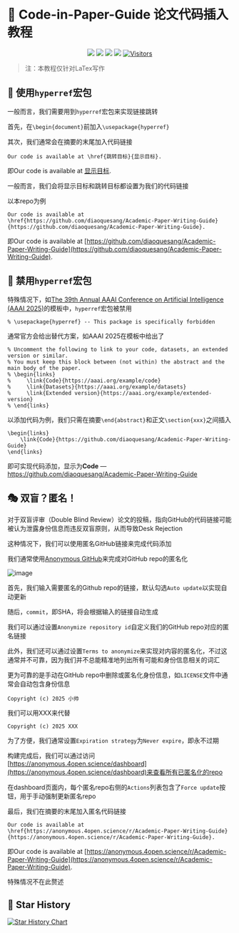 # 💯 Code-in-Paper-Guide 论文代码插入教程

<div align="center">
  

[![](https://img.shields.io/github/stars/diaoquesang/Code-in-Paper-Guide)](https://github.com/diaoquesang/Code-in-Paper-Guide)
[![](https://img.shields.io/github/forks/diaoquesang/Code-in-Paper-Guide)](https://github.com/diaoquesang/Code-in-Paper-Guide)
[![](https://img.shields.io/github/issues/diaoquesang/Code-in-Paper-Guide)](https://github.com/diaoquesang/Code-in-Paper-Guide/issues)
[![](https://img.shields.io/github/license/diaoquesang/Code-in-Paper-Guide)](https://github.com/diaoquesang/Code-in-Paper-Guide/blob/main/LICENSE) 
[![Visitors](https://api.visitorbadge.io/api/visitors?path=https%3A%2F%2Fgithub.com%2Fdiaoquesang%2FCode-in-Paper-Guide&label=visitors&countColor=%2337d67a&style=flat&labelStyle=none)](https://visitorbadge.io/status?path=https%3A%2F%2Fgithub.com%2Fdiaoquesang%2FCode-in-Paper-Guide)

</div>

> 注：本教程仅针对LaTex写作

## 🥸 使用```hyperref```宏包

一般而言，我们需要用到```hyperref```宏包来实现链接跳转

首先，在```\begin{document}```前加入```\usepackage{hyperref}```

其次，我们通常会在摘要的末尾加入代码链接

```
Our code is available at \href{跳转目标}{显示目标}.
```

即Our code is available at [显示目标](跳转目标).

一般而言，我们会将显示目标和跳转目标都设置为我们的代码链接

以本repo为例

```
Our code is available at \href{https://github.com/diaoquesang/Academic-Paper-Writing-Guide}{https://github.com/diaoquesang/Academic-Paper-Writing-Guide}.
```

即Our code is available at [https://github.com/diaoquesang/Academic-Paper-Writing-Guide](https://github.com/diaoquesang/Academic-Paper-Writing-Guide).

## 🚫 禁用```hyperref```宏包

特殊情况下，如[The 39th Annual AAAI Conference on Artificial Intelligence (AAAI 2025)](https://aaai.org/conference/aaai/aaai-25/)的模板中，```hyperref```宏包被禁用

```
% \usepackage{hyperref} -- This package is specifically forbidden
```

通常官方会给出替代方案，如AAAI 2025在模板中给出了

```
% Uncomment the following to link to your code, datasets, an extended version or similar.
% You must keep this block between (not within) the abstract and the main body of the paper.
% \begin{links}
%     \link{Code}{https://aaai.org/example/code}
%     \link{Datasets}{https://aaai.org/example/datasets}
%     \link{Extended version}{https://aaai.org/example/extended-version}
% \end{links}
```

以添加代码为例，我们只需在摘要```\end{abstract}```和正文```\section{xxx}```之间插入

```
\begin{links}
    \link{Code}{https://github.com/diaoquesang/Academic-Paper-Writing-Guide}
\end{links}
```

即可实现代码添加，显示为**Code** — https://github.com/diaoquesang/Academic-Paper-Writing-Guide

## 🎭 双盲？匿名！

对于双盲评审（Double Blind Review）论文的投稿，指向GitHub的代码链接可能被认为泄露身份信息而违反双盲原则，从而导致Desk Rejection

这种情况下，我们可以使用匿名GitHub链接来完成代码添加

我们通常使用[Anonymous GitHub](https://anonymous.4open.science/)来完成对GitHub repo的匿名化

![image](https://github.com/user-attachments/assets/1faa8d8b-fbb4-4dae-8f9c-649040f664a7)

首先，我们输入需要匿名的Github repo的链接，默认勾选```Auto update```以实现自动更新

随后，```commit```，即SHA，将会根据输入的链接自动生成

我们可以通过设置```Anonymize repository id```自定义我们的GitHub repo对应的匿名链接

此外，我们还可以通过设置```Terms to anonymize```来实现对内容的匿名化，不过这通常并不可靠，因为我们并不总能精准地列出所有可能和身份信息相关的词汇

更为可靠的是手动在GitHub repo中删除或匿名化身份信息，如```LICENSE```文件中通常会自动包含身份信息

```
Copyright (c) 2025 小帅
```

我们可以用XXX来代替

```
Copyright (c) 2025 XXX
```

为了方便，我们通常设置```Expiration strategy```为```Never expire```，即永不过期

构建完成后，我们可以通过访问[https://anonymous.4open.science/dashboard](https://anonymous.4open.science/dashboard)来查看所有已匿名化的repo

在dashboard页面内，每个匿名repo右侧的```Actions```列表包含了```Force update```按钮，用于手动强制更新匿名repo

最后，我们在摘要的末尾加入匿名代码链接

```
Our code is available at \href{https://anonymous.4open.science/r/Academic-Paper-Writing-Guide}{https://anonymous.4open.science/r/Academic-Paper-Writing-Guide}.
```

即Our code is available at [https://anonymous.4open.science/r/Academic-Paper-Writing-Guide](https://anonymous.4open.science/r/Academic-Paper-Writing-Guide).

特殊情况不在此赘述


## 🥰 Star History

[![Star History Chart](https://api.star-history.com/svg?repos=diaoquesang/Code-in-Paper-Guide&type=Date)](https://star-history.com/#diaoquesang/Code-in-Paper-Guide&Date)
